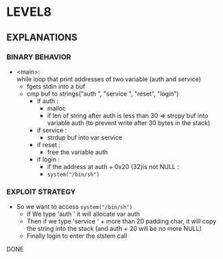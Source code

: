 # LEVEL8

## EXPLANATIONS

### BINARY BEHAVIOR

- \<main\>:  
   while loop that print addresses of two variable (auth and service)
  - fgets stdin into a buf
  - cmp buf to strings("auth ", "service ", "reset", "login")
    - if auth :
      - malloc
      - if len of string after auth is less than 30 => strcpy buf into variable auth (to prevent write after 30 bytes in the stack)
    - if service :
      - strdup buf into var service
    - if reset :
      - free the variable auth
    - if login :
      - if the address at auth + 0x20 (32)is not NULL :
      - `system("/bin/sh")`

### EXPLOIT STRATEGY

- So we want to access `system("/bin/sh")`
  - if We type 'auth ' it will allocate var auth
  - Then if we type 'service ' + more than 20 padding char, it will copy the string into the stack (and auth + 20 will be no more NULL)
  - Finally login to enter the ststem call

DONE
